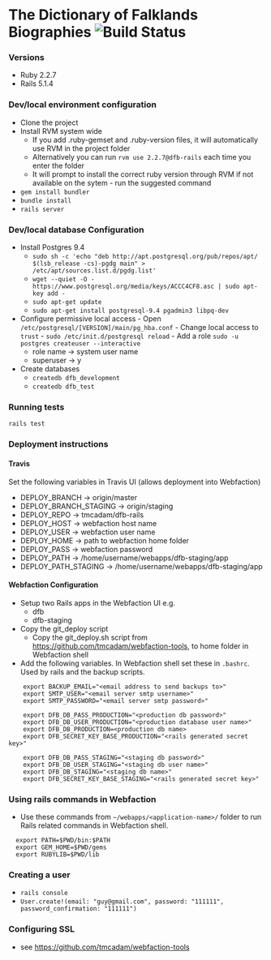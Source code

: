 # The Dictionary of Falklands Biographies ![Build Status](https://travis-ci.org/tmcadam/dfb-rails.svg?branch=master "Build Status")

### Versions
  - Ruby 2.2.7
  - Rails 5.1.4

### Dev/local environment configuration
  - Clone the project
  - Install RVM system wide
    - If you add .ruby-gemset and .ruby-version files, it will automatically use RVM in the project folder
    - Alternatively you can run `rvm use 2.2.7@dfb-rails` each time you enter the folder
    - It will prompt to install the correct ruby version through RVM if not available on the sytem - run the suggested command
  - `gem install bundler`
  - `bundle install`
  - `rails server`

### Dev/local database Configuration
  - Install Postgres 9.4
    -  `sudo sh -c 'echo "deb http://apt.postgresql.org/pub/repos/apt/ $(lsb_release -cs)-pgdg main" > /etc/apt/sources.list.d/pgdg.list'`
    - `wget --quiet -O - https://www.postgresql.org/media/keys/ACCC4CF8.asc | sudo apt-key add -`
    - `sudo apt-get update`
    - `sudo apt-get install postgresql-9.4 pgadmin3 libpq-dev`
  -  Configure permissive local access
    - Open  `/etc/postgresql/[VERSION]/main/pg_hba.conf`
    - Change local access to `trust`
    - `sudo /etc/init.d/postgresql reload`
    - Add a role `sudo -u postgres createuser --interactive`
      - role name -> system user name
      - superuser -> y
  - Create databases
    - `createdb dfb_development`
    - `createdb dfb_test`

### Running tests
`rails test`

### Deployment instructions

#### Travis
Set the following variables in Travis UI (allows deployment into Webfaction)

 - DEPLOY_BRANCH -> origin/master
 - DEPLOY_BRANCH_STAGING -> origin/staging
 - DEPLOY_REPO -> tmcadam/dfb-rails
 - DEPLOY_HOST -> webfaction host name
 - DEPLOY_USER -> webfaction user name
 - DEPLOY_HOME -> path to webfaction home folder
 - DEPLOY_PASS -> webfaction password
 - DEPLOY_PATH -> /home/username/webapps/dfb-staging/app
 - DEPLOY_PATH_STAGING -> /home/username/webapps/dfb-staging/app

#### Webfaction Configuration

- Setup two Rails apps in the Webfaction UI e.g.
  - dfb
  - dfb-staging
- Copy the git_deploy script
  - Copy the git_deploy.sh script from https://github.com/tmcadam/webfaction-tools, to home folder in Webfaction shell
- Add the following variables. In Webfaction shell set these in `.bashrc`. Used by rails and the backup scripts.
```shell
    export BACKUP_EMAIL="<email address to send backups to>"
    export SMTP_USER="<email server smtp username>"
    export SMTP_PASSWORD="<email server smtp password>"

    export DFB_DB_PASS_PRODUCTION="<production db password>"
    export DFB_DB_USER_PRODUCTION="<production database user name>"
    export DFB_DB_PRODUCTION=<production db name>
    export DFB_SECRET_KEY_BASE_PRODUCTION="<rails generated secret key>"

    export DFB_DB_PASS_STAGING="<staging db password>"
    export DFB_DB_USER_STAGING="<staging db user name>"
    export DFB_DB_STAGING="<staging db name>"
    export DFB_SECRET_KEY_BASE_STAGING="<rails generated secret key>"
```

### Using rails commands in Webfaction
  - Use these commands from `~/webapps/<application-name>/` folder to run Rails related commands in Webfaction shell.
  ```shell
    export PATH=$PWD/bin:$PATH
    export GEM_HOME=$PWD/gems
    export RUBYLIB=$PWD/lib
  ```

### Creating a user
  - `rails console`
  - `User.create!(email: "guy@gmail.com", password: "111111", password_confirmation: "111111")`

### Configuring SSL
  - see https://github.com/tmcadam/webfaction-tools
